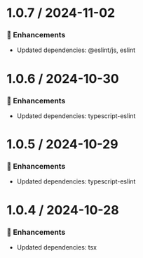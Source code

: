# 1.0.7 / 2024-11-02

### :tada: Enhancements
- Updated dependencies: @eslint/js, eslint

# 1.0.6 / 2024-10-30

### :tada: Enhancements
- Updated dependencies: typescript-eslint

# 1.0.5 / 2024-10-29

### :tada: Enhancements
- Updated dependencies: typescript-eslint

# 1.0.4 / 2024-10-28

### :tada: Enhancements
- Updated dependencies: tsx

